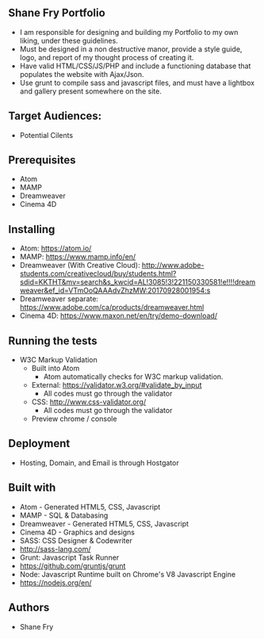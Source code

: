 ## Shane Fry Portfolio
- I am responsible for designing and building my Portfolio to my own liking, under these guidelines.
- Must be designed in a non destructive manor, provide a style guide, logo, and report of my thought process of creating it.
- Have valid HTML/CSS/JS/PHP and include a functioning database that populates the website with Ajax/Json.
- Use grunt to compile sass and javascript files, and must have a lightbox and gallery present somewhere on the site.

## Target Audiences:
- Potential Cilents


## Prerequisites
- Atom
- MAMP
- Dreamweaver
- Cinema 4D

## Installing
- Atom: https://atom.io/
- MAMP: https://www.mamp.info/en/
- Dreamweaver (With Creative Cloud): http://www.adobe-students.com/creativecloud/buy/students.html?sdid=KKTHT&mv=search&s_kwcid=AL!3085!3!221150330581!e!!!!dreamweaver&ef_id=VTmOoQAAAdvZhzMW:20170928001954:s
- Dreamweaver separate: https://www.adobe.com/ca/products/dreamweaver.html
- Cinema 4D: https://www.maxon.net/en/try/demo-download/

## Running the tests
- W3C Markup Validation
    - Built into Atom
        - Atom automatically checks for W3C markup validation.
    - External: https://validator.w3.org/#validate_by_input
        - All codes must go through the validator
    - CSS: http://www.css-validator.org/
        - All codes must go through the validator
    - Preview chrome / console

## Deployment
- Hosting, Domain, and Email is through Hostgator


## Built with
- Atom - Generated HTML5, CSS, Javascript
- MAMP - SQL & Databasing
- Dreamweaver - Generated HTML5, CSS, Javascript
- Cinema 4D - Graphics and designs
- SASS: CSS Designer & Codewriter
 - http://sass-lang.com/
- Grunt: Javascript Task Runner
 - https://github.com/gruntjs/grunt
- Node: Javascript Runtime built on Chrome's V8 Javascript Engine
 - https://nodejs.org/en/

## Authors
- Shane Fry
